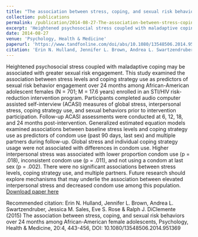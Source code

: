 ```yaml
---
title: "The association between stress, coping, and sexual risk behaviors over 24 months among African-American female adolescents"
collection: publications
permalink: /publication/2014-08-27-The-association-between-stress-coping-and-sexual-risk-behaviors-over-24-months-among-African-American-female-adolescents
excerpt: 'Heightened psychosocial stress coupled with maladaptive coping may be associated with greater sexual risk engagement. This study examined the association between stress levels and coping strategy use as predictors of sexual risk behavior engagement over 24 months among African-American adolescent females (N = 701; M = 17.6 years) enrolled in an STI/HIV risk-reduction intervention program. Participants completed audio computer assisted self-interview (ACASI) measures of global stress, interpersonal stress, coping strategy use, and sexual behaviors prior to intervention participation. Follow-up ACASI assessments were conducted at 6, 12, 18, and 24 months post-intervention. Generalized estimated equation models examined associations between baseline stress levels and coping strategy use as predictors of condom use (past 90 days, last sex) and multiple partners during follow-up. Global stress and individual coping strategy usage were not associated with differences in condom use. Higher interpersonal stress was associated with lower proportion condom use (p = .018), inconsistent condom use (p = .011), and not using a condom at last sex (p = .002). There were no significant associations between stress levels, coping strategy use, and multiple partners. Future research should explore mechanisms that may underlie the association between elevated interpersonal stress and decreased condom use among this population.'
date: 2014-08-27
venue: 'Psychology, Health & Medicine'
paperurl: 'https://www.tandfonline.com/doi/abs/10.1080/13548506.2014.951369'
citation: 'Erin N. Hulland, Jennifer L. Brown, Andrea L. Swartzendruber, Jessica M. Sales, Eve S. Rose & Ralph J. DiClemente (2015) The association between stress, coping, and sexual risk behaviors over 24 months among African-American female adolescents, Psychology, Health & Medicine, 20:4, 443-456, DOI: 10.1080/13548506.2014.951369'
---
```

Heightened psychosocial stress coupled with maladaptive coping may be associated with greater sexual risk engagement. This study examined the association between stress levels and coping strategy use as predictors of sexual risk behavior engagement over 24 months among African-American adolescent females (N = 701; M = 17.6 years) enrolled in an STI/HIV risk-reduction intervention program. Participants completed audio computer assisted self-interview (ACASI) measures of global stress, interpersonal stress, coping strategy use, and sexual behaviors prior to intervention participation. Follow-up ACASI assessments were conducted at 6, 12, 18, and 24 months post-intervention. Generalized estimated equation models examined associations between baseline stress levels and coping strategy use as predictors of condom use (past 90 days, last sex) and multiple partners during follow-up. Global stress and individual coping strategy usage were not associated with differences in condom use. Higher interpersonal stress was associated with lower proportion condom use (p = .018), inconsistent condom use (p = .011), and not using a condom at last sex (p = .002). There were no significant associations between stress levels, coping strategy use, and multiple partners. Future research should explore mechanisms that may underlie the association between elevated interpersonal stress and decreased condom use among this population.
[Download paper here](http://ehulland.github.io/files/Hulland_2014_Psychology_Health_Medicine.pdf)

Recommended citation: Erin N. Hulland, Jennifer L. Brown, Andrea L. Swartzendruber, Jessica M. Sales, Eve S. Rose & Ralph J. DiClemente (2015) The association between stress, coping, and sexual risk behaviors over 24 months among African-American female adolescents, Psychology, Health & Medicine, 20:4, 443-456, DOI: 10.1080/13548506.2014.951369